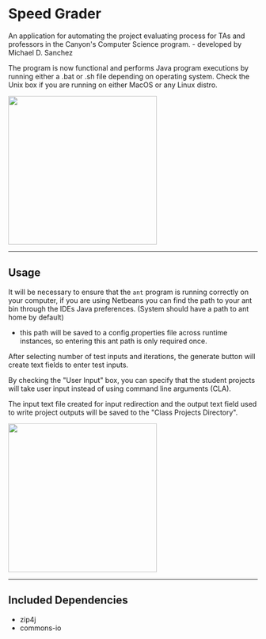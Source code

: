 # Speed Grader
An application for automating the project evaluating process for TAs and professors in the Canyon's Computer Science program. - developed by Michael D. Sanchez

The program is now functional and performs Java program executions by running either a .bat or .sh file depending on operating system. Check the Unix box if you are running on either MacOS or any Linux distro.

<img src="https://i.imgur.com/SwAdrs4.png" width="300">

---

## Usage
It will be necessary to ensure that the `ant` program is running correctly on your computer, if you are using Netbeans
you can find the path to your ant bin through the IDEs Java preferences. (System should have a path to ant home by
default)
* this path will be saved to a config.properties file across runtime instances, so entering this ant path is only required once.

After selecting number of test inputs and iterations, the generate button will create text fields to enter test inputs.

By checking the "User Input" box, you can specify that the student projects will take user input instead of using command
line arguments (CLA).

The input text file created for input redirection and the output text field used to write project outputs will be saved
to the "Class Projects Directory".

<img src="https://i.imgur.com/AP5ufTG.png" width="300">

---

## Included Dependencies
- zip4j
- commons-io

